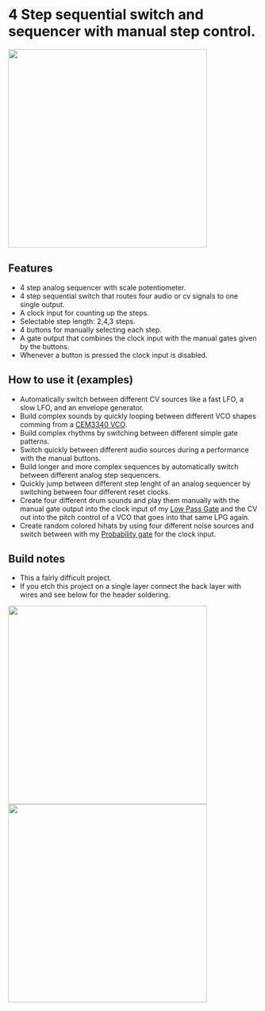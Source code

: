 # 4 Step sequential switch and sequencer with manual step control.
<img src="https://raw.githubusercontent.com/PierreIsCoding/sdiy/main/Sequential_Switch/images/20211001_120431.jpg" width="400" />

## Features
* 4 step analog sequencer with scale potentiometer.
* 4 step sequential switch that routes four audio or cv signals to one single output.
* A clock input for counting up the steps.
* Selectable step length: 2,4,3 steps.
* 4 buttons for manually selecting each step.
* A gate output that combines the clock input with the manual gates given by the buttons.
* Whenever a button is pressed the clock input is disabled.

## How to use it (examples)
* Automatically switch between different CV sources like a fast LFO, a slow LFO, and an envelope generator.
* Build complex sounds by quickly looping between different VCO shapes comming from a [CEM3340 VCO](https://github.com/PierreIsCoding/sdiy/tree/main/CEM3340_VCO).
* Build complex rhythms by switching between different simple gate patterns.
* Switch quickly between different audio sources during a performance with the manual buttons.
* Build longer and more complex sequences by automatically switch between different analog step sequencers.
* Quickly jump between different step lenght of an analog sequencer by switching between four different reset clocks.
* Create four different drum sounds and play them manually with the manual gate output into the clock input of my [Low Pass Gate](https://github.com/PierreIsCoding/sdiy/tree/main/LPG) and the CV out into the pitch control of a VCO that goes into that same LPG again.
* Create random colored hihats by using four different noise sources and switch between with my [Probability gate](https://github.com/PierreIsCoding/sdiy/tree/main/Probability_Gate) for the clock input.


## Build notes
* This a fairly difficult project.
* If you etch this project on a single layer connect the back layer with wires and see below for the header soldering.


<img src="https://raw.githubusercontent.com/PierreIsCoding/sdiy/main/Sequential_Switch/images/20210929_103156.jpg" width="400" />
<img src="https://raw.githubusercontent.com/PierreIsCoding/sdiy/main/Sequential_Switch/images/20210929_103204.jpg" width="400" />



